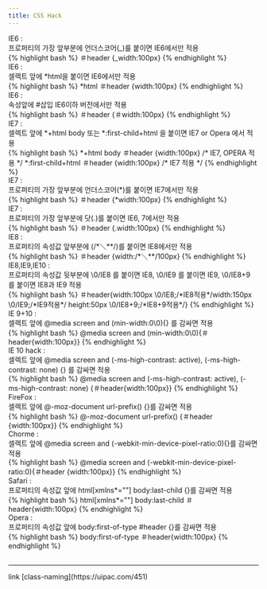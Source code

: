 ```yaml
---
title: CSS Hack
---
```


<div class="code-title">IE6 : </div>
<div class="title-desc">프로퍼티의 가장 앞부분에 언더스코어(_)룰 붙이면 IE6에서만 적용</div>
{% highlight bash %}
＃header {_width:100px}
{% endhighlight %}

<div class="code-title">IE6 : </div>
<div class="title-desc">셀렉트 앞에 *html을 붙이면 IE6에서만 적용</div>
{% highlight bash %}
*html ＃header {width:100px}
{% endhighlight %}

<div class="code-title">IE6 : </div>
<div class="title-desc">속성앞에 #삽입 IE6이하 버전에서만 적용</div>
{% highlight bash %}
＃header {＃width:100px}
{% endhighlight %}

<div class="code-title">IE7 : </div>
<div class="title-desc">셀렉트 앞에 *+html body 또는 *:first-child+html 을 붙이면 IE7 or Opera 에서 적용</div>
{% highlight bash %}
*+html body ＃header {width:100px} /* IE7, OPERA 적용 */ *:first-child+html ＃header {width:100px} /* IE7 적용 */
{% endhighlight %}

<div class="code-title">IE7 : </div>
<div class="title-desc">프로퍼티의 가장 앞부분에 언더스코어(*)를 붙이면 IE7에서만 적용</div>
{% highlight bash %}
＃header {*width:100px} 
{% endhighlight %}

<div class="code-title">IE7 : </div>
<div class="title-desc">프로퍼티의 가장 앞부분에 닷(.)를 붙이면 IE6, 7에서만 적용</div>
{% highlight bash %}
＃header {.width:100px}
{% endhighlight %}

<div class="code-title">IE8 : </div>
<div class="title-desc">프로퍼티의 속성값 앞부분에 (/*＼**/)를 붙이면 IE8에서만 적용</div>
{% highlight bash %}
＃header {width:/*＼**/100px} 
{% endhighlight %}

<div class="code-title">IE8,IE9,IE10 : </div>
<div class="title-desc">프로퍼티의 속성값 뒷부분에 \0/IE8 를 붙이면 IE8, \0/IE9 를 붙이면 IE9,  \0/IE8+9 를 붙이면 IE8과 IE9 적용</div>
{% highlight bash %}
＃header{width:100px \0/IE8;/*IE8적용*/width:150px \0/IE9;/*IE9적용*/ height:50px  \0/IE8+9;/*IE8+9적용*/}
{% endhighlight %}

<div class="code-title">IE 9+10 : </div>
<div class="title-desc">셀렉트 앞에 @media screen and (min-width:0\0){} 를 감싸면 적용</div>
{% highlight bash %}
@media screen and (min-width:0\0){＃header{width:100px}}
{% endhighlight %}

<div class="code-title">IE 10 hack : </div>
<div class="title-desc">셀렉트 앞에 @media screen and (-ms-high-contrast: active), (-ms-high-contrast: none) {} 를 감싸면 적용</div>
{% highlight bash %}
@media screen and (-ms-high-contrast: active), (-ms-high-contrast: none) {＃header{width:100px}}
{% endhighlight %}

<div class="code-title">FireFox : </div>
<div class="title-desc">셀렉트 앞에 @-moz-document url-prefix() {}를 감싸면 적용</div>
{% highlight bash %}
@-moz-document url-prefix() {＃header {width:100px}}
{% endhighlight %}

<div class="code-title">Chorme : </div>
<div class="title-desc">셀렉트 앞에 @media screen and (-webkit-min-device-pixel-ratio:0){}를 감싸면 적용</div>
{% highlight bash %}
@media screen and (-webkit-min-device-pixel-ratio:0){＃header {width:100px}}
{% endhighlight %}

<div class="code-title">Safari : </div>
<div class="title-desc">프로퍼티의 속성값 앞에 html[xmlns*=""] body:last-child {}를 감싸면 적용</div>
{% highlight bash %}
html[xmlns*=""] body:last-child ＃header{width:100px}
{% endhighlight %}

<div class="code-title">Opera :</div> 
<div class="title-desc">프로퍼티의 속성값 앞에 body:first-of-type #header {}를 감싸면 적용</div>
{% highlight bash %}
body:first-of-type ＃header{width:100px}
{% endhighlight %}

<hr style="margin-top:30px;">
link
[class-naming](https://uipac.com/451)
